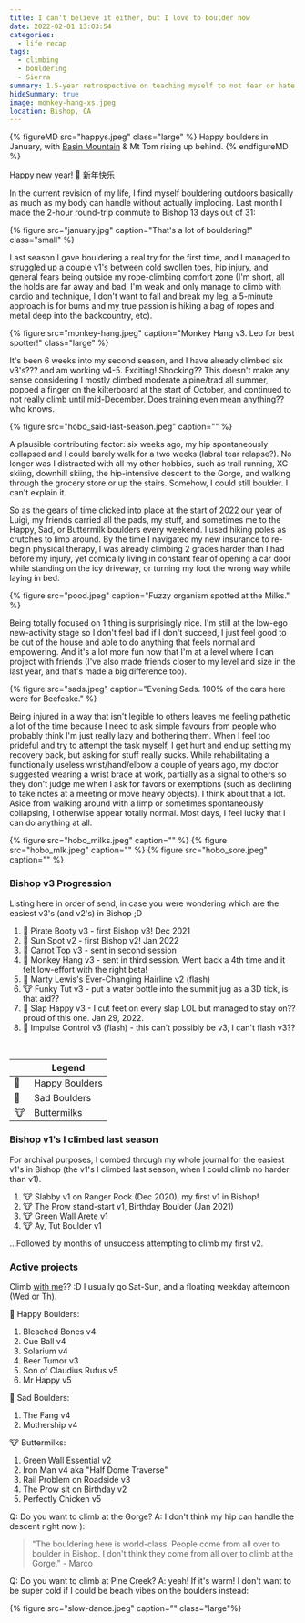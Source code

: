 ```yaml
---
title: I can't believe it either, but I love to boulder now
date: 2022-02-01 13:03:54
categories:
  - life recap
tags:
  - climbing
  - bouldering
  - Sierra
summary: 1.5-year retrospective on teaching myself to not fear or hate bouldering.
hideSummary: true
image: monkey-hang-xs.jpeg
location: Bishop, CA
---
```


{% figureMD src="happys.jpeg" class="large" %}
Happy boulders in January, with [Basin Mountain](/blog/basin-mountain/) & Mt Tom rising up behind.
{% endfigureMD %}

Happy new year! 🐯 新年快乐

In the current revision of my life, I find myself bouldering outdoors basically as much as my body can handle without actually imploding. Last month I made the 2-hour round-trip commute to Bishop 13 days out of 31:

{% figure src="january.jpg" caption="That's a lot of bouldering!" class="small" %}

Last season I gave bouldering a real try for the first time, and I managed to struggled up a couple v1's between cold swollen toes, hip injury, and general fears being outside my rope-climbing comfort zone (I'm short, all the holds are far away and bad, I'm weak and only manage to climb with cardio and technique, I don't want to fall and break my leg, a 5-minute approach is for bums and my true passion is hiking a bag of ropes and metal deep into the backcountry, etc).

{% figure src="monkey-hang.jpeg" caption="Monkey Hang v3. Leo for best spotter!" class="large" %}

It's been 6 weeks into my second season, and I have already climbed six v3's??? and am working v4-5. Exciting! Shocking?? This doesn't make any sense considering I mostly climbed moderate alpine/trad all summer, popped a finger on the kilterboard at the start of October, and continued to not really climb until mid-December. Does training even mean anything?? who knows.

{% figure src="hobo_said-last-season.jpeg" caption="" %}

A plausible contributing factor: six weeks ago, my hip spontaneously collapsed and I could barely walk for a two weeks (labral tear relapse?). No longer was I distracted with all my other hobbies, such as trail running, XC skiing, downhill skiing, the hip-intensive descent to the Gorge, and walking through the grocery store or up the stairs. Somehow, I could still boulder. I can't explain it.

So as the gears of time clicked into place at the start of 2022 our year of Luigi, my friends carried all the pads, my stuff, and sometimes me to the Happy, Sad, or Buttermilk boulders every weekend. I used hiking poles as crutches to limp around. By the time I navigated my new insurance to re-begin physical therapy, I was already climbing 2 grades harder than I had before my injury, yet comically living in constant fear of opening a car door while standing on the icy driveway, or turning my foot the wrong way while laying in bed.

{% figure src="pood.jpeg" caption="Fuzzy organism spotted at the Milks." %}

Being totally focused on 1 thing is surprisingly nice. I'm still at the low-ego new-activity stage so I don't feel bad if I don't succeed, I just feel good to be out of the house and able to do anything that feels normal and empowering. And it's a lot more fun now that I'm at a level where I can project with friends (I've also made friends closer to my level and size in the last year, and that's made a big difference too).

{% figure src="sads.jpeg" caption="Evening Sads. 100% of the cars here were for Beefcake." %}

Being injured in a way that isn't legible to others leaves me feeling pathetic a lot of the time because I need to ask simple favours from people who probably think I'm just really lazy and bothering them. When I feel too prideful and try to attempt the task myself, I get hurt and end up setting my recovery back, but asking for stuff really sucks. While rehabilitating a functionally useless wrist/hand/elbow a couple of years ago, my doctor suggested wearing a wrist brace at work, partially as a signal to others so they don't judge me when I ask for favors or exemptions (such as declining to take notes at a meeting or move heavy objects). I think about that a lot. Aside from walking around with a limp or sometimes spontaneously collapsing, I otherwise appear totally normal. Most days, I feel lucky that I can do anything at all.

{% figure src="hobo_milks.jpeg" caption="" %}
{% figure src="hobo_mlk.jpeg" caption="" %}
{% figure src="hobo_sore.jpeg" caption="" %}

### Bishop v3 Progression

Listing here in order of send, in case you were wondering which are the easiest v3's (and v2's) in Bishop ;D

1. 🥰 Pirate Booty v3 - first Bishop v3! Dec 2021
2. 🥲 Sun Spot v2 - first Bishop v2! Jan 2022
3. 🥰 Carrot Top v3 - sent in second session
4. 🥰 Monkey Hang v3 - sent in third session. Went back a 4th time and it felt low-effort with the right beta!
5. 🥰 Marty Lewis's Ever-Changing Hairline v2 (flash)
6. 🐮 Funky Tut v3 - put a water bottle into the summit jug as a 3D tick, is that aid??
7. 🥰 Slap Happy v3 - I cut feet on every slap LOL but managed to stay on?? proud of this one. Jan 29, 2022.
8. 🥰 Impulse Control v3 (flash) - this can't possibly be v3, I can't flash v3??

<br>

|     | Legend         |
| --- | -------------- |
| 🥰  | Happy Boulders |
| 🥲   | Sad Boulders   |
| 🐮  | Buttermilks    |

### Bishop v1's I climbed last season

For archival purposes, I combed through my whole journal for the easiest v1's in Bishop (the v1's I climbed last season, when I could climb no harder than v1).

1. 🐮 Slabby v1 on Ranger Rock (Dec 2020), my first v1 in Bishop!
2. 🐮 The Prow stand-start v1, Birthday Boulder (Jan 2021)
3. 🐮 Green Wall Arete v1
4. 🐮 Ay, Tut Boulder v1

...Followed by months of unsuccess attempting to climb my first v2.

### Active projects

Climb [with me](/#contact/)?? :D I usually go Sat-Sun, and a floating weekday afternoon (Wed or Th).

🥰 Happy Boulders:

1. Bleached Bones v4
2. Cue Ball v4
3. Solarium v4
4. Beer Tumor v3
5. Son of Claudius Rufus v5
6. Mr Happy v5

🥲 Sad Boulders:

1. The Fang v4
2. Mothership v4

🐮 Buttermilks:

1. Green Wall Essential v2
2. Iron Man v4 aka "Half Dome Traverse"
3. Rail Problem on Roadside v3
4. The Prow sit on Birthday v2
5. Perfectly Chicken v5

Q: Do you want to climb at the Gorge?
A: I don't think my hip can handle the descent right now ):

> "The bouldering here is world-class. People come from all over to boulder in Bishop. I don't think they come from all over to climb at the Gorge." - Marco

Q: Do you want to climb at Pine Creek?
A: yeah! If it's warm! I don't want to be super cold if I could be beach vibes on the boulders instead:

{% figure src="slow-dance.jpeg" caption=""  class="large"%}
